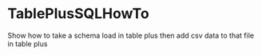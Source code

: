 # TablePlusSQLHowTo
Show how to take a schema load in table plus then add csv data to that file in table plus
